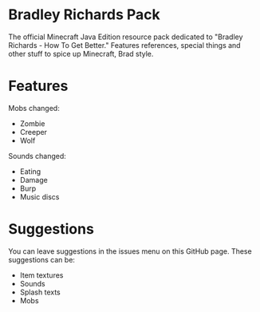 # Bradley Richards Pack
The official Minecraft Java Edition resource pack dedicated to "Bradley Richards - How To Get Better." Features references, special things and other stuff to spice up Minecraft, Brad style.

# Features
Mobs changed:
- Zombie
- Creeper
- Wolf

Sounds changed:
- Eating
- Damage
- Burp
- Music discs


# Suggestions
You can leave suggestions in the issues menu on this GitHub page. These suggestions can be:
- Item textures
- Sounds
- Splash texts
- Mobs
